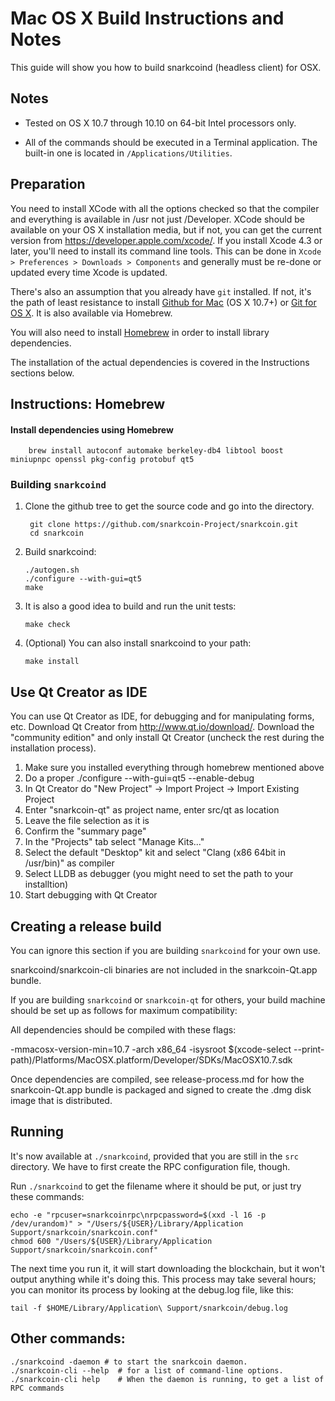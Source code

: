Mac OS X Build Instructions and Notes
====================================
This guide will show you how to build snarkcoind (headless client) for OSX.

Notes
-----

* Tested on OS X 10.7 through 10.10 on 64-bit Intel processors only.

* All of the commands should be executed in a Terminal application. The
built-in one is located in `/Applications/Utilities`.

Preparation
-----------

You need to install XCode with all the options checked so that the compiler
and everything is available in /usr not just /Developer. XCode should be
available on your OS X installation media, but if not, you can get the
current version from https://developer.apple.com/xcode/. If you install
Xcode 4.3 or later, you'll need to install its command line tools. This can
be done in `Xcode > Preferences > Downloads > Components` and generally must
be re-done or updated every time Xcode is updated.

There's also an assumption that you already have `git` installed. If
not, it's the path of least resistance to install [Github for Mac](https://mac.github.com/)
(OS X 10.7+) or
[Git for OS X](https://code.google.com/p/git-osx-installer/). It is also
available via Homebrew.

You will also need to install [Homebrew](http://brew.sh) in order to install library
dependencies.

The installation of the actual dependencies is covered in the Instructions
sections below.

Instructions: Homebrew
----------------------

#### Install dependencies using Homebrew

        brew install autoconf automake berkeley-db4 libtool boost miniupnpc openssl pkg-config protobuf qt5

### Building `snarkcoind`

1. Clone the github tree to get the source code and go into the directory.

        git clone https://github.com/snarkcoin-Project/snarkcoin.git
        cd snarkcoin

2.  Build snarkcoind:

        ./autogen.sh
        ./configure --with-gui=qt5
        make

3.  It is also a good idea to build and run the unit tests:

        make check

4.  (Optional) You can also install snarkcoind to your path:

        make install

Use Qt Creator as IDE
------------------------
You can use Qt Creator as IDE, for debugging and for manipulating forms, etc.
Download Qt Creator from http://www.qt.io/download/. Download the "community edition" and only install Qt Creator (uncheck the rest during the installation process).

1. Make sure you installed everything through homebrew mentioned above
2. Do a proper ./configure --with-gui=qt5 --enable-debug
3. In Qt Creator do "New Project" -> Import Project -> Import Existing Project
4. Enter "snarkcoin-qt" as project name, enter src/qt as location
5. Leave the file selection as it is
6. Confirm the "summary page"
7. In the "Projects" tab select "Manage Kits..."
8. Select the default "Desktop" kit and select "Clang (x86 64bit in /usr/bin)" as compiler
9. Select LLDB as debugger (you might need to set the path to your installtion)
10. Start debugging with Qt Creator

Creating a release build
------------------------
You can ignore this section if you are building `snarkcoind` for your own use.

snarkcoind/snarkcoin-cli binaries are not included in the snarkcoin-Qt.app bundle.

If you are building `snarkcoind` or `snarkcoin-qt` for others, your build machine should be set up
as follows for maximum compatibility:

All dependencies should be compiled with these flags:

 -mmacosx-version-min=10.7
 -arch x86_64
 -isysroot $(xcode-select --print-path)/Platforms/MacOSX.platform/Developer/SDKs/MacOSX10.7.sdk

Once dependencies are compiled, see release-process.md for how the snarkcoin-Qt.app
bundle is packaged and signed to create the .dmg disk image that is distributed.

Running
-------

It's now available at `./snarkcoind`, provided that you are still in the `src`
directory. We have to first create the RPC configuration file, though.

Run `./snarkcoind` to get the filename where it should be put, or just try these
commands:

    echo -e "rpcuser=snarkcoinrpc\nrpcpassword=$(xxd -l 16 -p /dev/urandom)" > "/Users/${USER}/Library/Application Support/snarkcoin/snarkcoin.conf"
    chmod 600 "/Users/${USER}/Library/Application Support/snarkcoin/snarkcoin.conf"

The next time you run it, it will start downloading the blockchain, but it won't
output anything while it's doing this. This process may take several hours;
you can monitor its process by looking at the debug.log file, like this:

    tail -f $HOME/Library/Application\ Support/snarkcoin/debug.log

Other commands:
-------

    ./snarkcoind -daemon # to start the snarkcoin daemon.
    ./snarkcoin-cli --help  # for a list of command-line options.
    ./snarkcoin-cli help    # When the daemon is running, to get a list of RPC commands
